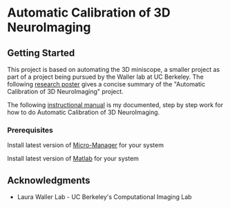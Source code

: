 # Automatic Calibration of 3D NeuroImaging



## Getting Started

This project is based on automating the 3D miniscope, a smaller project as part of a project being pursued by the 
Waller lab at UC Berkeley. The following [research poster](https://docs.google.com/presentation/d/1yT8DAW1hvgq66UxTl1__hjPdbWzJM2uvW0zNpjevfL0/edit?usp=sharing)
gives a concise summary of the "Automatic Calibration of 3D NeuroImaging" project.

The following [instructional manual](https://docs.google.com/document/d/1OTT_0LJ6XY1uEJGRwLF9KeHkSnfgOSdXvs3AyN3iXWI/edit?usp=sharing) is my documented, step by step work for how to do Automatic Calibration of 3D NeuroImaging. 


### Prerequisites

Install latest version of [Micro-Manager](https://micro-manager.org/) for your system

Install latest version of [Matlab](https://www.mathworks.com/products/matlab.html) for your system


## Acknowledgments

* Laura Waller Lab - UC Berkeley's Computational Imaging Lab
